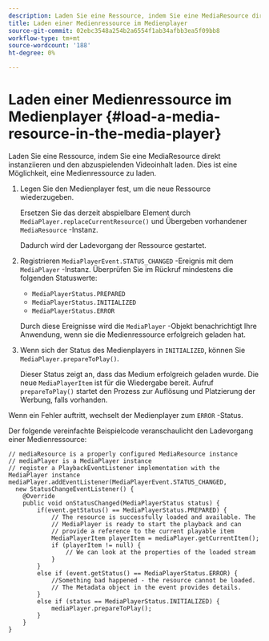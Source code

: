 ```yaml
---
description: Laden Sie eine Ressource, indem Sie eine MediaResource direkt instanziieren und den abzuspielenden Videoinhalt laden. Dies ist eine Möglichkeit, eine Medienressource zu laden.
title: Laden einer Medienressource im Medienplayer
source-git-commit: 02ebc3548a254b2a6554f1ab34afbb3ea5f09bb8
workflow-type: tm+mt
source-wordcount: '188'
ht-degree: 0%

---
```


# Laden einer Medienressource im Medienplayer {#load-a-media-resource-in-the-media-player}

Laden Sie eine Ressource, indem Sie eine MediaResource direkt instanziieren und den abzuspielenden Videoinhalt laden. Dies ist eine Möglichkeit, eine Medienressource zu laden.

1. Legen Sie den Medienplayer fest, um die neue Ressource wiederzugeben.

   Ersetzen Sie das derzeit abspielbare Element durch `MediaPlayer.replaceCurrentResource()` und Übergeben vorhandener `MediaResource` -Instanz.

   Dadurch wird der Ladevorgang der Ressource gestartet.

1. Registrieren `MediaPlayerEvent.STATUS_CHANGED` -Ereignis mit dem `MediaPlayer` -Instanz. Überprüfen Sie im Rückruf mindestens die folgenden Statuswerte:

   * `MediaPlayerStatus.PREPARED`
   * `MediaPlayerStatus.INITIALIZED`
   * `MediaPlayerStatus.ERROR`

   Durch diese Ereignisse wird die `MediaPlayer` -Objekt benachrichtigt Ihre Anwendung, wenn sie die Medienressource erfolgreich geladen hat.
1. Wenn sich der Status des Medienplayers in `INITIALIZED`, können Sie `MediaPlayer.prepareToPlay()`.

   Dieser Status zeigt an, dass das Medium erfolgreich geladen wurde. Die neue `MediaPlayerItem` ist für die Wiedergabe bereit. Aufruf `prepareToPlay()` startet den Prozess zur Auflösung und Platzierung der Werbung, falls vorhanden.

Wenn ein Fehler auftritt, wechselt der Medienplayer zum `ERROR` -Status.

Der folgende vereinfachte Beispielcode veranschaulicht den Ladevorgang einer Medienressource:

```java>
// mediaResource is a properly configured MediaResource instance 
// mediaPlayer is a MediaPlayer instance 
// register a PlaybackEventListener implementation with the MediaPlayer instance 
mediaPlayer.addEventListener(MediaPlayerEvent.STATUS_CHANGED,  
  new StatusChangeEventListener() { 
    @Override 
    public void onStatusChanged(MediaPlayerStatus status) { 
        if(event.getStatus() == MediaPlayerStatus.PREPARED) { 
            // The resource is successfully loaded and available. The  
            // MediaPlayer is ready to start the playback and can 
            // provide a reference to the current playable item 
            MediaPlayerItem playerItem = mediaPlayer.getCurrentItem(); 
            if (playerItem != null) { 
                // We can look at the properties of the loaded stream 
            } 
        } 
        else if (event.getStatus() == MediaPlayerStatus.ERROR) { 
            //Something bad happened - the resource cannot be loaded. 
            // The Metadata object in the event provides details. 
        } 
        else if (status == MediaPlayerStatus.INITIALIZED) { 
            mediaPlayer.prepareToPlay(); 
        } 
    } 
} 
```
